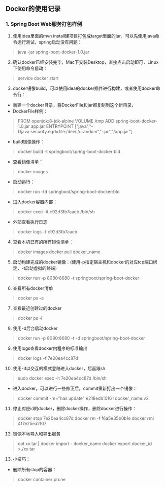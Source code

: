 ## Docker的使用记录

### 1. Spring Boot Web服务打包样例
1. 使用idea里面的mvn install建项目打包成target里面的jar，可以先使用java命令运行测试，spring启动没有问题：
> java -jar spring-boot-docker-1.0.jar

2. 确认docker已经安装完毕，Mac下安装Desktop，直接点击启动即可，Linux下使用命令启动：
> service docker start

3. docker镜像build，可以使用idea的docker插件进行构建，或者使用docker命令行：
- 新建一个docker目录，将DockerFile和jar都复制到这个新目录，
- DockerFile样例：
> FROM openjdk:8-jdk-alpine
VOLUME /tmp
ADD spring-boot-docker-1.0.jar app.jar
ENTRYPOINT ["java","-Djava.security.egd=file:/dev/./urandom","-jar","/app.jar"]

- build镜像操作：
> docker build -t springboot/spring-boot-docker:bld .
- 查看镜像清单：
> docker images
- 启动运行：
> docker run -td springboot/spring-boot-docker:bld
- 进入docker容器内部：
> docker exec -it c92d3fb7aaeb /bin/sh
- 外部查看执行日志
> docker logs -f c92d3fb7aaeb

4. 查看本机已有的所有镜像清单：
> docker images
> docker pull docker_name

5. 启动构建完成的docker镜像：(使用-p指定宿主机和docker的对应tcp端口绑定，-t启动虚拟的终端)
> docker run -p 8080:8080 -t springboot/spring-boot-docker

6. 查看所有docker清单
> docker ps -a

7. 查看最近创建过的docker
> docker ps -l

8. 使用-d后台启动docker
> docker run -p 8080:8080 -t -d springboot/spring-boot-docker

9. 使用logs查看docker内程序的标准输出
> docker logs -f 7e20ea4cc87d

10. 使用-it以交互的模式登陆进入docker，后面跟sh
> sudo docker exec -it 7e20ea4cc87d /bin/sh
- 进入docker，可以进行一些修正后，commit重新打出一个镜像：
> docker commit -m="has update" e218edb10161 docker_name:v2

11. 停止对应id的docker，删除docker操作，删除docker进行操作：
> docker stop 7e20ea4cc87d
> docker rm -f f6a5e35b0b1e
> docker rmi 4f7e25ea2f07

12. 镜像本地导入和导出服务
> cat xx.tar | docker import - docker_name
> docker export docker_id >./xx.tar

13. 小技巧：
- 删除所有stop的容器：
> docker container prune








